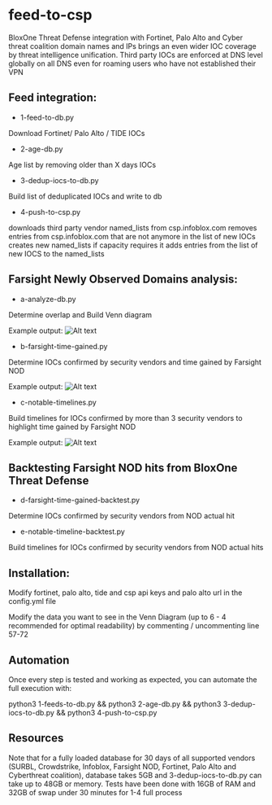 # feed-to-csp
BloxOne Threat Defense integration with Fortinet, Palo Alto and Cyber threat coalition domain names and IPs brings an even wider IOC coverage by threat intelligence unification. Third party IOCs are enforced at DNS level globally on all DNS even for roaming users who have not established their VPN


## Feed integration:

* 1-feed-to-db.py

Download Fortinet/ Palo Alto / TIDE IOCs

* 2-age-db.py

Age list by removing older than X days IOCs

* 3-dedup-iocs-to-db.py

Build list of deduplicated IOCs and write to db

* 4-push-to-csp.py

downloads third party vendor named_lists from csp.infoblox.com
removes entries from csp.infoblox.com that are not anymore in the list of new IOCs
creates new named_lists if capacity requires it
adds entries from the list of new IOCS to the named_lists

## Farsight Newly Observed Domains analysis:

* a-analyze-db.py

Determine overlap and Build Venn diagram

Example output:
![Alt text](https://github.com/njeanselme/feed-to-csp/blob/master/images/Vendor%20IOC%20overlap%201.png?raw=true)


* b-farsight-time-gained.py

Determine IOCs confirmed by security vendors and time gained by Farsight NOD

Example output:
![Alt text](https://github.com/njeanselme/feed-to-csp/blob/master/images/Delay%20from%20newly%20observed%20domain%20to%20malicious%20reputation.png?raw=true)

* c-notable-timelines.py

Build timelines for IOCs confirmed by more than 3 security vendors to highlight time gained by Farsight NOD

Example output:
![Alt text](https://github.com/njeanselme/feed-to-csp/blob/master/images/detection%20timeline.png?raw=true)


## Backtesting Farsight NOD hits from BloxOne Threat Defense

* d-farsight-time-gained-backtest.py

Determine IOCs confirmed by security vendors from NOD actual hit

* e-notable-timeline-backtest.py

Build timelines for IOCs confirmed by security vendors from NOD actual hits


## Installation:

Modify fortinet, palo alto, tide and csp api keys and palo alto url in the config.yml file

Modify the data you want to see in the Venn Diagram (up to 6 - 4 recommended for optimal readability) by commenting / uncommenting line 57-72

## Automation
Once every step is tested and working as expected, you can automate the full execution with:

python3 1-feeds-to-db.py && python3 2-age-db.py && python3 3-dedup-iocs-to-db.py && python3 4-push-to-csp.py 

## Resources
Note that for a fully loaded database for 30 days of all supported vendors (SURBL, Crowdstrike, Infoblox, Farsight NOD, Fortinet, Palo Alto and Cyberthreat coalition), database takes 5GB and 3-dedup-iocs-to-db.py can take up to 48GB or memory. Tests have been done with 16GB of RAM and 32GB of swap under 30 minutes for 1-4 full process


